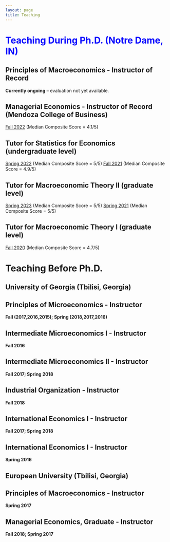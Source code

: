 ```yaml
---
layout: page
title: Teaching
---
```

# <span style="color:blue"> Teaching During Ph.D. (Notre Dame, IN)</span>

## Principles of Macroeconomics - Instructor of Record
**Currently ongoing** – evaluation not yet available.

## Managerial Economics - Instructor of Record (Mendoza College of Business)
[Fall 2022](/uploads/Instructor_History_managerial.pdf) (Median Composite Score = 4.1/5)

## Tutor for Statistics for Economics (undergraduate level)
[Spring 2022](/uploads/Instructor_History_stats_2022.pdf) (Median Composite Score = 5/5)
[Fall 2021](/uploads/Instructor_History_stats_2021.pdf) (Median Composite Score = 4.9/5)

## Tutor for Macroeconomic Theory II (graduate level)
[Spring 2023](/uploads/Instructor_History_macro_2_2023.pdf) (Median Composite Score = 5/5)
[Spring 2021](/uploads/Instructor_History_macro_2_2021.pdf) (Median Composite Score = 5/5)

## Tutor for Macroeconomic Theory I (graduate level)
[Fall 2020](/uploads/Instructor_History_macro_1_2020.pdf)   (Median Composite Score = 4.7/5)

# Teaching Before Ph.D. 

## University of Georgia (Tbilisi, Georgia)

## Principles of Microeconomics - Instructor
**Fall (2017,2016,2015); Spring (2018,2017,2016)**

## Intermediate Microeconomics I - Instructor
**Fall 2016**

## Intermediate Microeconomics II - Instructor
**Fall 2017; Spring 2018**

## Industrial Organization - Instructor
**Fall 2018**

## International Economics I - Instructor
**Fall 2017; Spring 2018**

## International Economics I - Instructor
**Spring 2016**

## European University (Tbilisi, Georgia)

## Principles of Macroeconomics - Instructor
**Spring 2017**

## Managerial Economics, Graduate - Instructor
**Fall 2018; Spring 2017**
